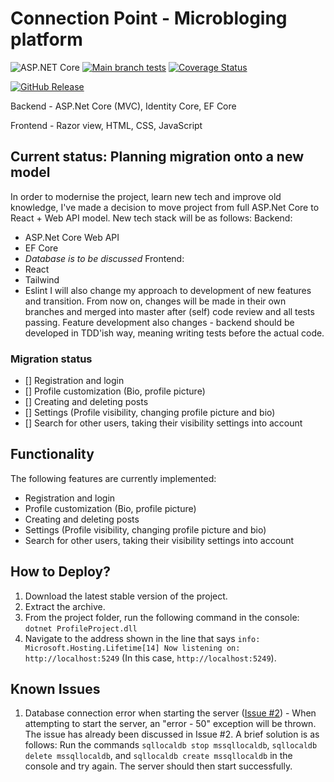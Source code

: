 # Connection Point - Microbloging platform
![ASP.NET Core](https://img.shields.io/badge/-ASP.NET_Core-512BD4?logo=dotnet) 
[![Main branch tests](https://github.com/Shporgalka-Nope/SimpleSocialMedia/actions/workflows/dotnet-test.yml/badge.svg)](https://github.com/Shporgalka-Nope/SimpleSocialMedia/actions/workflows/dotnet-test.yml)
[![Coverage Status](https://coveralls.io/repos/github/Shporgalka-Nope/SimpleSocialMedia/badge.svg)](https://coveralls.io/github/Shporgalka-Nope/SimpleSocialMedia)

[![GitHub Release](https://img.shields.io/github/v/release/Shporgalka-Nope/SimpleSocialMedia?sort=date&display_name=release&style=flat&label=Download%20latest%20release)](https://github.com/Shporgalka-Nope/SimpleSocialMedia/releases/download/Release/Release.build.zip)

Backend - ASP.Net Core (MVC), Identity Core, EF Core

Frontend - Razor view, HTML, CSS, JavaScript
## Current status: Planning migration onto a new model
In order to modernise the project, learn new tech and improve old knowledge, I've made a decision to move project from full ASP.Net Core to React + Web API model.
New tech stack will be as follows:
Backend: 
- ASP.Net Core Web API
- EF Core
- *Database is to be discussed*
Frontend:
- React
- Tailwind
- Eslint
I will also change my approach to development of new features and transition.
From now on, changes will be made in their own branches and merged into master after (self) code review and all tests passing.
Feature development also changes - backend should be developed in TDD'ish way, meaning writing tests before the actual code.
### Migration status
- [] Registration and login
- [] Profile customization (Bio, profile picture)
- [] Creating and deleting posts
- [] Settings (Profile visibility, changing profile picture and bio)
- [] Search for other users, taking their visibility settings into account
## Functionality
The following features are currently implemented:
  - Registration and login
  - Profile customization (Bio, profile picture)
  - Creating and deleting posts
  - Settings (Profile visibility, changing profile picture and bio)
  - Search for other users, taking their visibility settings into account

## How to Deploy?
  1. Download the latest stable version of the project.
  2. Extract the archive.
  3. From the project folder, run the following command in the console: ```dotnet ProfileProject.dll```
  4. Navigate to the address shown in the line that says ```info: Microsoft.Hosting.Lifetime[14]
      Now listening on: http://localhost:5249``` (In this case, ```http://localhost:5249```).

## Known Issues
  1. Database connection error when starting the server ([Issue #2](https://github.com/Shporgalka-Nope/SimpleSocialMedia/issues/2)) - When attempting to start the server, an "error - 50" exception will be thrown. The issue has already been discussed in Issue #2. A brief solution is as follows:
     Run the commands `sqllocaldb stop mssqllocaldb`, `sqllocaldb delete mssqllocaldb`, and `sqllocaldb create mssqllocaldb` in the console and try again. The server should then start successfully.
